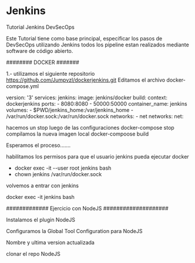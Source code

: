 # Jenkins
Tutorial Jenkins DevSecOps


Este Tutorial tiene como base principal, especificar los pasos de DevSecOps utilizando Jenkins todos los pipeline estan realizados mediante software de código abierto.




######## DOCKER #######

1.- utilizamos el siguiente repositorio https://github.com/Jumpvzl/dockerjenkins.git
Editamos el archivo docker-compose.yml

version: '3'
services:
  jenkins:
    image: jenkins/docker
    build:
     context: dockerjenkins
    ports:
    - 8080:8080
    - 50000:50000
    container_name: jenkins
    volumes:
      - $PWD/jenkins_home:/var/jenkins_home
      - /var/run/docker.sock:/var/run/docker.sock
    networks:
      - net
networks:
  net:

hacemos un stop luego de las configuraciones docker-compose stop
compilamos la nueva imagen local docker-compoose build

Esperamos el proceso.......

habilitamos los permisos para que el usuario jenkins pueda ejecutar docker
- docker exec -it --user root jenkins bash
- chown jenkins /var/run/docker.sock

volvemos a entrar con jenkins

docker exec -it jenkins bash


############# Ejercicio con NodeJS ####################

Instalamos el plugin NodeJS

Configuramos la Global Tool Configuration para NodeJS

Nombre y ultima version actualizada

clonar el repo NodeJS 
